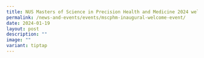 ```yaml
---
title: NUS Masters of Science in Precision Health and Medicine 2024 welcome event
permalink: /news-and-events/events/mscphm-inaugural-welcome-event/
date: 2024-01-19
layout: post
description: ""
image: ""
variant: tiptap
---
```

